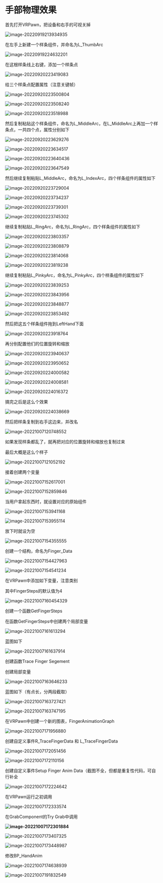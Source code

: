 # 手部物理效果

首先打开VRPawn，把设备和右手的可视关掉

![image-20220919213934935](assets/image-20220919213934935-16639503696181.png)

在左手上新建一个样条组件，并命名为L_ThumbArc

![image-20220919224632201](assets/image-20220919224632201-16639503708332.png)

在这根样条线上右键，添加一个样条点

![image-20220920223419083](assets/image-20220920223419083-16639503721803.png)

给三个样条点配置属性（注意关键帧）

![image-20220920223500804](assets/image-20220920223500804-16639503734774.png)

![image-20220920223508240](assets/image-20220920223508240-16639503747285.png)

![image-20220920223518988](assets/image-20220920223518988-16639503762276.png)

然后复制粘贴这个样条组件，命名为L_MiddleArc，在L_MiddleArc上再加一个样条点，一共四个点，属性分别如下

![image-20220920223629276](assets/image-20220920223629276-16639503796247.png)

![image-20220920223634517](assets/image-20220920223634517-16639503811678.png)

![image-20220920223640436](assets/image-20220920223640436-16639503822929.png)

![image-20220920223647549](assets/image-20220920223647549-166395038376210.png)

然后继续复制粘贴L_MiddleArc，命名为L_IndexArc，四个样条组件的属性如下

![image-20220920223729004](assets/image-20220920223729004-166395038688911.png)

![image-20220920223734237](assets/image-20220920223734237-166395038784012.png)

![image-20220920223739301](assets/image-20220920223739301-166395038924713.png)

![image-20220920223745302](assets/image-20220920223745302-166395039129514.png)

继续复制粘贴L_RingArc，命名为L_RingArc，四个样条组件的属性如下

![image-20220920223803357](assets/image-20220920223803357-166395039451015.png)

![image-20220920223808879](assets/image-20220920223808879-166395039541016.png)

![image-20220920223814068](assets/image-20220920223814068-166395039676517.png)

![image-20220920223819238](assets/image-20220920223819238-166395039939318.png)

继续复制粘贴L_PinkyArc，命名为L_PinkyArc，四个样条组件的属性如下

![image-20220920223839253](assets/image-20220920223839253-166395040037319.png)

![image-20220920223843956](assets/image-20220920223843956-166395040208320.png)

![image-20220920223848877](assets/image-20220920223848877-166395040416921.png)

![image-20220920223853492](assets/image-20220920223853492-166395040518022.png)

然后把这五个样条组件拖到LeftHand下面

![image-20220920223918764](assets/image-20220920223918764-166395040860323.png)

再分别配置他们的位置旋转和缩放

![image-20220920223940637](assets/image-20220920223940637-166395040992524.png)

![image-20220920223950652](assets/image-20220920223950652-166395041117425.png)

![image-20220920224000582](assets/image-20220920224000582-166395041336126.png)

![image-20220920224008581](assets/image-20220920224008581-166395041478527.png)

![image-20220920224016372](assets/image-20220920224016372-166395041593528.png)

搞完之后是这么个效果

![image-20220920224038669](assets/image-20220920224038669-166395041741229.png)

然后把样条复制到右手这边来，并改名

![image-20221007120748552](assets/image-20221007120748552.png)

如果发现样条都乱了，就再把对应的位置旋转和缩放也复制过来

最后大概是这么个样子

![image-20221007121052192](assets/image-20221007121052192.png)



接着创建两个变量

![image-20221007152617001](assets/image-20221007152617001.png)

![image-20221007152859846](assets/image-20221007152859846.png)

当用户拿起东西时，就设置对应的原始组件

![image-20221007153941168](assets/image-20221007153941168.png)

![image-20221007153955114](assets/image-20221007153955114.png)

放下时就设为空

![image-20221007154355555](assets/image-20221007154355555.png)

创建一个结构，命名为Finger_Data

![image-20221007154427963](assets/image-20221007154427963.png)

![image-20221007154541234](assets/image-20221007154541234.png)

在VRPawn中添加如下变量，注意类别

其中FingerSteps的默认值为4

![image-20221007160454329](assets/image-20221007160454329.png)





创建一个函数GetFingerSteps

在函数GetFingerSteps中创建两个局部变量

![image-20221007161613294](assets/image-20221007161613294.png)

蓝图如下

![image-20221007161637914](assets/image-20221007161637914.png)





创建函数Trace Finger Segement

创建局部变量

![image-20221007163646233](assets/image-20221007163646233.png)

蓝图如下（有点长，分两段截取）

![image-20221007163727421](assets/image-20221007163727421.png)

![image-20221007163747195](assets/image-20221007163747195.png)



在VRPawn中创建一个新的图表，FingerAnimationGraph

![image-20221007171956880](assets/image-20221007171956880.png)

创建自定义事件R_TraceFingerData 和 L_TraceFingerData

![image-20221007172051456](assets/image-20221007172051456.png)

![image-20221007172110156](assets/image-20221007172110156.png)

创建自定义事件Setup Finger Anim Data（截图不全，但都是重复性代码，可自行补全

![image-20221007172224642](assets/image-20221007172224642.png)

在VRPawn运行之初调用

![image-20221007172333574](assets/image-20221007172333574.png)

在GrabComponent的Try Grab中调用

**![image-20221007172301884](assets/image-20221007172301884.png)**





![image-20221007173407325](assets/image-20221007173407325.png)

![image-20221007173448987](assets/image-20221007173448987.png)



修改BP_HandAnim

![image-20221007174638939](assets/image-20221007174638939.png)

![image-20221007191832549](assets/image-20221007191832549.png)
